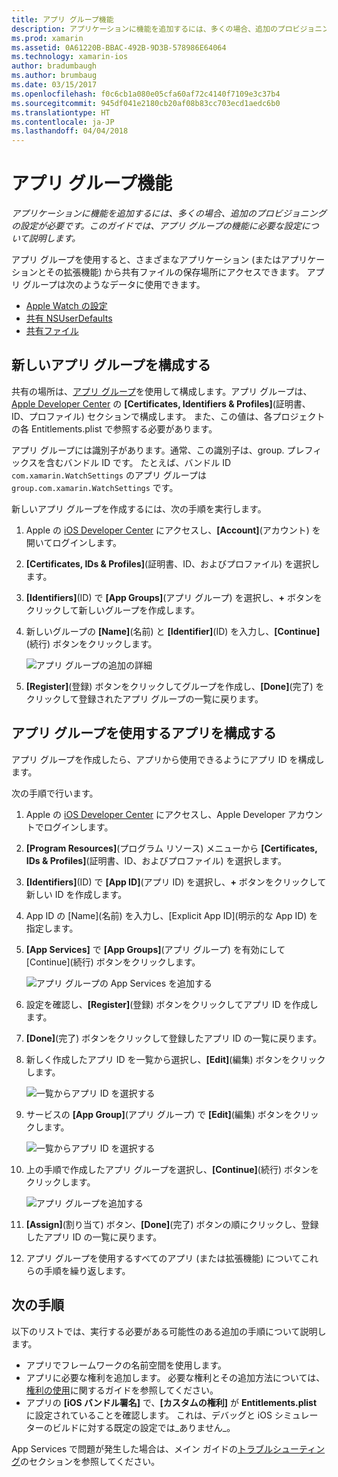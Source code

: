 ```yaml
---
title: アプリ グループ機能
description: アプリケーションに機能を追加するには、多くの場合、追加のプロビジョニングの設定が必要です。 このガイドでは、アプリ グループの機能に必要な設定について説明します。
ms.prod: xamarin
ms.assetid: 0A61220B-BBAC-492B-9D3B-578986E64064
ms.technology: xamarin-ios
author: bradumbaugh
ms.author: brumbaug
ms.date: 03/15/2017
ms.openlocfilehash: f0c6cb1a080e05cfa60af72c4140f7109e3c37b4
ms.sourcegitcommit: 945df041e2180cb20af08b83cc703ecd1aedc6b0
ms.translationtype: HT
ms.contentlocale: ja-JP
ms.lasthandoff: 04/04/2018
---
```

# <a name="app-group-capabilities"></a>アプリ グループ機能

_アプリケーションに機能を追加するには、多くの場合、追加のプロビジョニングの設定が必要です。このガイドでは、アプリ グループの機能に必要な設定について説明します。_

アプリ グループを使用すると、さまざまなアプリケーション (またはアプリケーションとその拡張機能) から共有ファイルの保存場所にアクセスできます。 アプリ グループは次のようなデータに使用できます。

*   [Apple Watch の設定](~/ios/watchos/app-fundamentals/settings.md)
*   [共有 NSUserDefaults](~/ios/app-fundamentals/user-defaults.md)
*   [共有ファイル](~/ios/watchos/app-fundamentals/parent-app.md#files)

## <a name="configure-a-new-app-group"></a>新しいアプリ グループを構成する

共有の場所は、[アプリ グループ](https://developer.apple.com/library/content/documentation/Miscellaneous/Reference/EntitlementKeyReference/Chapters/EnablingAppSandbox.html#//apple_ref/doc/uid/TP40011195-CH4-SW19)を使用して構成します。アプリ グループは、[Apple Developer Center](https://developer.apple.com/account/) の **[Certificates, Identifiers & Profiles]**\(証明書、ID、プロファイル\) セクションで構成します。 また、この値は、各プロジェクトの各 Entitlements.plist で参照する必要があります。

アプリ グループには識別子があります。通常、この識別子は、group. プレフィックスを含むバンドル ID です。 たとえば、バンドル ID `com.xamarin.WatchSettings` のアプリ グループは `group.com.xamarin.WatchSettings` です。

新しいアプリ グループを作成するには、次の手順を実行します。

1.  Apple の [iOS Developer Center](https://developer.apple.com/account/) にアクセスし、**[Account]**\(アカウント\) を開いてログインします。
2.  **[Certificates, IDs & Profiles]**\(証明書、ID、およびプロファイル\) を選択します。
3.  **[Identifiers]**\(ID\) で **[App Groups]**\(アプリ グループ\) を選択し、**+** ボタンをクリックして新しいグループを作成します。
4.  新しいグループの **[Name]**\(名前\) と **[Identifier]**\(ID\) を入力し、**[Continue]**\(続行\) ボタンをクリックします。 
   
    ![アプリ グループの追加の詳細](app-groups-capabilities-images/image52.png)

5.  **[Register]**\(登録\) ボタンをクリックしてグループを作成し、**[Done]**\(完了\) をクリックして登録されたアプリ グループの一覧に戻ります。

## <a name="configure-an-app-to-use-app-groups"></a>アプリ グループを使用するアプリを構成する

アプリ グループを作成したら、アプリから使用できるようにアプリ ID を構成します。

次の手順で行います。

1.  Apple の [iOS Developer Center](https://developer.apple.com/account/) にアクセスし、Apple Developer アカウントでログインします。
2.  **[Program Resources]**\(プログラム リソース\) メニューから **[Certificates, IDs & Profiles]**\(証明書、ID、およびプロファイル\) を選択します。
3.  **[Identifiers]**\(ID\) で **[App ID]**\(アプリ ID\) を選択し、**+** ボタンをクリックして新しい ID を作成します。
4.  App ID の [Name]\(名前\) を入力し、[Explicit App ID]\(明示的な App ID\) を指定します。
5.  **[App Services]** で **[App Groups]**\(アプリ グループ\) を有効にして [Continue]\(続行\) ボタンをクリックします。

    ![アプリ グループの App Services を追加する](app-groups-capabilities-images/image53.png)

6.  設定を確認し、**[Register]**\(登録\) ボタンをクリックしてアプリ ID を作成します。
7.  **[Done]**\(完了\) ボタンをクリックして登録したアプリ ID の一覧に戻ります。
8.  新しく作成したアプリ ID を一覧から選択し、**[Edit]**\(編集\) ボタンをクリックします。

    ![一覧からアプリ ID を選択する](app-groups-capabilities-images/image54.png)

9.  サービスの **[App Group]**\(アプリ グループ\) で **[Edit]**\(編集\) ボタンをクリックします。

    ![一覧からアプリ ID を選択する](app-groups-capabilities-images/image55.png)

10. 上の手順で作成したアプリ グループを選択し、**[Continue]**\(続行\) ボタンをクリックします。

    ![アプリ グループを追加する](app-groups-capabilities-images/image56.png)

11. **[Assign]**\(割り当て\) ボタン、**[Done]**\(完了\) ボタンの順にクリックし、登録したアプリ ID の一覧に戻ります。
12. アプリ グループを使用するすべてのアプリ (または拡張機能) についてこれらの手順を繰り返します。

## <a name="next-steps"></a>次の手順
 
以下のリストでは、実行する必要がある可能性のある追加の手順について説明します。

* アプリでフレームワークの名前空間を使用します。
* アプリに必要な権利を追加します。 必要な権利とその追加方法については、[権利の使用](~/ios/deploy-test/provisioning/entitlements.md)に関するガイドを参照してください。
* アプリの **[iOS バンドル署名]** で、**[カスタムの権利]** が **Entitlements.plist** に設定されていることを確認します。 これは、デバッグと iOS シミュレーターのビルドに対する既定の設定では_ありません_。

App Services で問題が発生した場合は、メイン ガイドの[トラブルシューティング](~/ios/deploy-test/provisioning/capabilities/index.md)のセクションを参照してください。